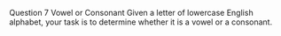 Question 7
Vowel or Consonant
Given a letter of lowercase English alphabet, your task is to determine whether it is a vowel or a consonant.
